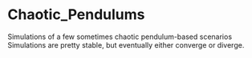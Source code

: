 # Chaotic_Pendulums
Simulations of a few sometimes chaotic pendulum-based scenarios
Simulations are pretty stable, but eventually either converge or diverge.
